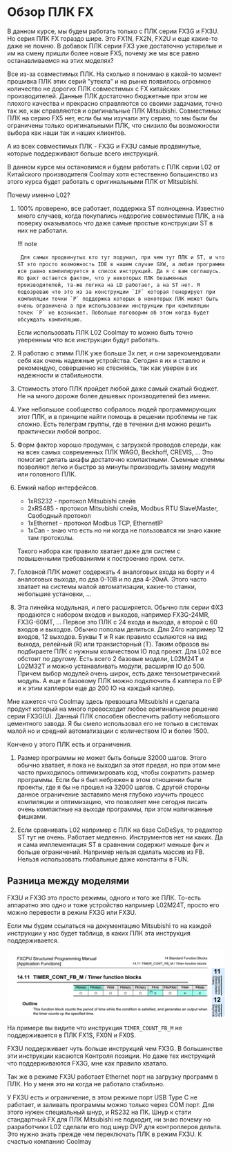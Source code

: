 # Обзор ПЛК FX

В данном курсе, мы будем работать только с ПЛК серии FX3G и FX3U. Но серия ПЛК FX гораздо шире. Это FX1N, FX2N, FX2U и еще какие-то даже не помню. В добавок ПЛК серии FX3 уже достаточно устарелые и им на смену пришли более новые FX5, почему же мы все равно останавливаемся на этих моделях?

Все из-за совместимых ПЛК. На сколько я понимаю в какой-то момент прошивка ПЛК этих серий "утекла" и на рынке появилось огромное количество не дорогих ПЛК совместимых с FX китайских производителей. Данные ПЛК достаточно бюджетные при этом не плохого качества и прекрасно справляются со своими задачами, точно так же, как справляются и оригинальные ПЛК Mitsubishi. Совместимых ПЛК на серию FX5 нет, если бы мы изучали эту серию, то мы были бы ограничены только оригинальными ПЛК, что снизило бы возможности выбора как наши так и наших клиентов.

А из всех совместимых ПЛК - FX3G и FX3U самые продвинутые, которые поддерживают больше всего инструкций.

В данном курсе мы остановимся и будем работать с ПЛК серии L02 от Китайского производителя Coolmay хотя естественно большинство из этого курса будет работать с оригинальными ПЛК от Mitsubishi.

Почему именно L02?

1. 100% проверено, все работает, поддержка ST полноценна. Известно много случаев, когда покупались недорогие совместимые ПЛК, а на поверку оказывалось что даже самые простые конструкции ST в них не работали.

    !!! note

        Для самых продвинутых кто тут подумал, при чем тут ПЛК и ST, и что ST это просто возможность IDE в нашем случае GXW, а любая программа все равно компилируется в список инструкций. Да я с вам соглашусь. Но факт остается фактом, что у некоторых ПЛК безымянных производителей, та-же логика на LD работает, а на ST нет. Я подозреваю что это из за конструкции `IF` которая генерирует при компиляции точки `P` поддержка которых в некоторых ПЛК может быть очень ограничена а при использовании инструкции при компиляции точек `P` не возникает. Побольше поговорим об этом когда будет обсуждать компиляцию.

    Если использовать ПЛК L02 Coolmay то можно быть точно уверенным что все инструкции будут работать.

2. Я работаю с этими ПЛК уже больше 3х лет, и они зарекомендовали себя как очень надежные устройства. Сегодня я их и ставлю и рекомендую, совершенно не стесняясь, так как уверен в их надежности и стабильности.

3. Стоимость этого ПЛК пройдет любой даже самый сжатый бюджет. Не на много дороже более дешевых производителей без имени.

4. Уже небольшое сообщество собралось людей программирующих этот ПЛК, и в принципе найти помощь в решении проблемы не так сложно. Есть телеграм группы, где в течении дня можно решить практически любой вопрос.

5. Форм фактор хорошо продуман, с загрузкой проводов спереди, как на всех самых современных ПЛК WAGO, Beckhoff, CREVIS, ... Это помогает делать шкафы достаточно компактными. Съемные клеммы позволяют легко и быстро за минуты производить замену модуля или головного ПЛК.

6. Емкий набор интерфейсов.

    - 1хRS232 - протокол Mitsubishi слейв
    - 2хRS485 - протокол Mitsubishi слейв, Modbus RTU Slave\Master, Свободный протокол
    - 1xEthernet - протокол Modbus TCP, EthernetIP
    - 1хCan - знаю что есть но ни когда не пользовался ни знаю какие там протоколы.

    Такого набора как правило хватает даже для систем с повышенными требованиями к построению пром. сети.

7. Головной ПЛК может содержать 4 аналоговых входа на борту и 4 аналоговых выхода, по два 0-10В и по два 4-20мА. Этого часто хватает на системы малой автоматизации, какие-то станки, небольшие установки, ...

8. Эта линейка модульная, и лего расширяется. Обычно плк серии ФХ3 продаются с набором входов и выходов, например FX3G-24MR, FX3G-60MT, ... Первое это ПЛК с 24 входа и выхода, а второй с 60 входов и выходов. Обычно пополам делиться. Для 24го например 12 входов, 12 выходов. Буквы Т и R как правило ссылаются на вид выхода, релейный (R) или транзисторный (T). Таким образов вы подбираете ПЛК с нужным количеством IO под проект. Для L02 все обстоит по другому. Есть всего 2 базовые модели, L02M24T и L02M32T
и можно устанавливать модули, расширяя IO до 500. Причем выбор модулей очень широк, есть даже тензометрический модуль. А еще е базовому ПЛК можно подключить 4 каплера по EIP и к этим каплером еще до 200 IO на каждый каплер.

Мне кажется что Coolmay здесь превзошла Mitsubishi и сделала продукт который на много превосходит любое оригинальное решение серии FX3G(U). Данный ПЛК способен обеспечить работу небольшого цементного завода. Я бы смело использовал его не только в системах малой но и средней автоматизации с количеством IO и более 1500.

Кончено у этого ПЛК есть и ограничения.

1. Размер программы не может быть больше 32000 шагов. Этого обычно хватает, я пока не выходил за этот предел, но при этом мне часто приходилось оптимизировать код, чтобы сократить размер программы. Если бы я был небрежен в этом отношении были проекты, где я бы не прошел на 32000 шагов. С другой стороны данное ограничение заставило меня глубоко изучить процесс компиляции и оптимизацию, что позволяет мне сегодня писать очень компактные на выходе программы, при этом напичканные фишками.

2. Если сравнивать L02 например с ПЛК на базе CoDeSys, то редактор ST тут не очень. Работает медленно. Инструментов нет ни каких. Да и сама имплементация ST в сравнении содержит меньше фич и больше ограничений. Например нельзя сделать массив из FB. Нельзя использовать глобальные даже константы в FUN.

## Разница между моделями

FX3U и FX3G это просто режимы, одного и того же ПЛК. То-есть аппаратно это одно и тоже устройство например L02M24T, просто его можно перевести в режим FX3G или FX3U.

Если мы будем ссылаться на документацию Mitsubishi то на каждой инструкции у нас будет таблица, в каких ПЛК эта инструкция поддерживается.

![Таблица поддержки инструкций для раных моделей ПЛК серии FX](../img/introdiff.png)

На примере вы видите что инструкция `TIMER_COUNT_FB_M` не поддерживается в ПЛК FX1S, FX0N и FX0S.

FX3U поддерживает чуть больше инструкций чем FX3G. В большинстве эти инструкции касаются Контроля позиции. Но даже тех инструкций что поддерживаются FX3G, мне как правило хватало.

Так же в режиме FX3U работает Ethernet порт на загрузку программ в ПЛК. Но у меня это ни когда не работало стабильно.

У FX3U есть и ограничение, в этом режиме порт USB Type C не работает, и заливать программы можно только через COM порт. Для этого нужен специальный шнур, и RS232 на ПК. Шнур к стати стандартный FX для ПЛК  Mitsubishi не подходит, ни знаю почему но разработчики L02 сделали его под шнур DVP для контроллеров дельта. Это нужно знать прежде чем переключать ПЛК в режим FX3U. К счастью компанию Coolmay
